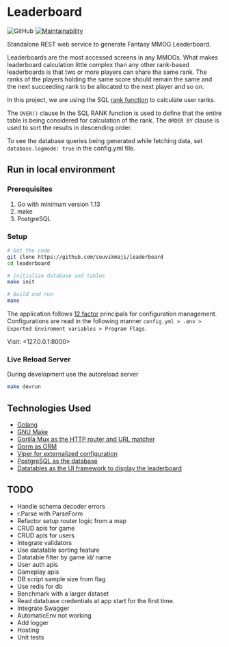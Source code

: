 # Leaderboard

![GitHub](https://img.shields.io/github/license/souvikmaji/leaderboard) [![Maintainability](https://api.codeclimate.com/v1/badges/2a9a5bb2bf0935181799/maintainability)](https://codeclimate.com/github/souvikmaji/leaderboard/maintainability)

Standalone REST web service to generate Fantasy MMOG Leaderboard.

Leaderboards are the most accessed screens in any MMOGs. What makes leaderboard calculation little complex than any other rank-based leaderboards is that two or more players can share the same rank. The ranks of the players holding the same score should remain the same and the next succeeding rank to be allocated to the next player and so on.

In this project, we are using the SQL [rank function](http://www.sqltutorial.org/sql-window-functions/sql-rank/) to calculate user ranks.

The `OVER()` clause In the SQL RANK function is used to define that the entire table is being considered for calculation of the rank. The `ORDER BY` clause is used to sort the results in descending order.

To see the database queries being generated while fetching data, set `database.logmode: true` in the config.yml file.

## Run in local environment

### Prerequisites

1. Go with minimum version 1.13
2. make
3. PostgreSQL

### Setup

```sh
# Get the code
git clone https://github.com/souvikmaji/leaderboard
cd leaderboard

# initialize database and tables
make init

# Build and run
make
```

The application follows [12 factor](https://12factor.net/config) principals for configuration management. Configurations are read in the following manner `config.yml > .env > Exported Enviroment variables > Program Flags`.

Visit: <127.0.0.1:8000>

### Live Reload Server

During development use the autoreload server

```sh
make devrun
```

## Technologies Used

- [Golang](https://golang.org/)
- [GNU Make](https://www.gnu.org/software/make/manual/html_node/Introduction.html)
- [Gorilla Mux as the HTTP router and URL matcher](https://github.com/gorilla/mux)
- [Gorm as ORM](https://gorm.io/)
- [Viper for externalized configuration](https://github.com/spf13/viper)
- [PostgreSQL as the database](https://www.postgresql.org/)
- [Datatables as the UI framework to display the leaderboard](https://datatables.net/)

## TODO

- Handle schema decoder errors
- r.Parse with ParseForm
- Refactor setup router logic from a map
- CRUD apis for game
- CRUD apis for users
- Integrate validators
- Use datatable sorting feature
- Datatable filter by game id/ name
- User auth apis
- Gameplay apis
- DB script sample size from flag
- Use redis for db
- Benchmark with a larger dataset
- Read database credentials at app start for the first time.
- Integrate Swagger
- AutomaticEnv not working
- Add logger
- Hosting
- Unit tests
